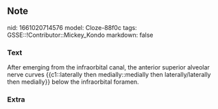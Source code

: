## Note
nid: 1661020714576
model: Cloze-88f0c
tags: GSSE::!Contributor::Mickey_Kondo
markdown: false

### Text
After emerging from the infraorbital canal, the anterior superior alveolar nerve curves {{c1::laterally then medially::medially then laterally/laterally then medially}} below the infraorbital foramen.

### Extra

